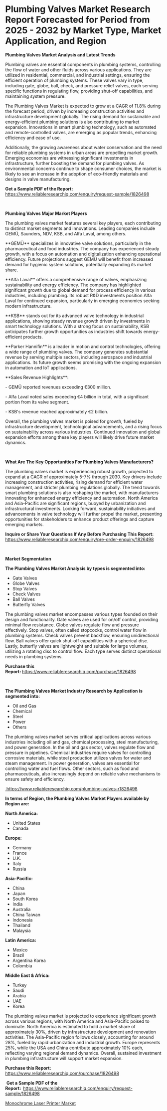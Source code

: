 <p><h1>Plumbing Valves Market Research Report Forecasted for Period from 2025 -  2032 by Market Type, Market Application, and Region</h1></p><p><strong>Plumbing Valves Market Analysis and Latest Trends</strong></p>
<p><p>Plumbing valves are essential components in plumbing systems, controlling the flow of water and other fluids across various applications. They are utilized in residential, commercial, and industrial settings, ensuring the efficient operation of plumbing systems. These valves vary in type, including gate, globe, ball, check, and pressure relief valves, each serving specific functions in regulating flow, providing shut-off capabilities, and maintaining system pressure.</p><p>The Plumbing Valves Market is expected to grow at a CAGR of 11.8% during the forecast period, driven by increasing construction activities and infrastructure development globally. The rising demand for sustainable and energy-efficient plumbing solutions is also contributing to market expansion. Innovations in smart plumbing technology, such as automated and remote-controlled valves, are emerging as popular trends, enhancing efficiency and ease of use.</p><p>Additionally, the growing awareness about water conservation and the need for reliable plumbing systems in urban areas are propelling market growth. Emerging economies are witnessing significant investments in infrastructure, further boosting the demand for plumbing valves. As environmental concerns continue to shape consumer choices, the market is likely to see an increase in the adoption of eco-friendly materials and designs in valve manufacturing.</p></p>
<p><strong>Get a Sample PDF of the Report:&nbsp;</strong> <a href="https://www.reliableresearchiq.com/enquiry/request-sample/1826498?utm_campaign=2298&utm_medium=2&utm_source=Github&utm_content=ia&utm_term=18022025&utm_id=plumbing-valves">https://www.reliableresearchiq.com/enquiry/request-sample/1826498</a></p>
<p>&nbsp;</p>
<p><strong>Plumbing Valves Major Market Players</strong></p>
<p><p>The plumbing valves market features several key players, each contributing to distinct market segments and innovations. Leading companies include GEMÜ, Saunders, NDV, KSB, and Alfa Laval, among others. </p><p>**GEMÜ** specializes in innovative valve solutions, particularly in the pharmaceutical and food industries. The company has experienced steady growth, with a focus on automation and digitalization enhancing operational efficiency. Future projections suggest GEMÜ will benefit from increased demand for hygienic system solutions, potentially expanding its market share.</p><p>**Alfa Laval** offers a comprehensive range of valves, emphasizing sustainability and energy efficiency. The company has highlighted significant growth due to global demand for process efficiency in various industries, including plumbing. Its robust R&D investments position Alfa Laval for continued expansion, particularly in emerging economies seeking modern infrastructure.</p><p>**KSB** stands out for its advanced valve technology in industrial applications, showing steady revenue growth driven by investments in smart technology solutions. With a strong focus on sustainability, KSB anticipates further growth opportunities as industries shift towards energy-efficient products.</p><p>**Parker Hannifin** is a leader in motion and control technologies, offering a wide range of plumbing valves. The company generates substantial revenue by serving multiple sectors, including aerospace and industrial applications. Its future growth seems promising with the ongoing expansion in automation and IoT applications.</p><p>**Sales Revenue Highlights**: </p><p>- GEMÜ reported revenues exceeding €300 million.</p><p>- Alfa Laval noted sales exceeding €4 billion in total, with a significant portion from its valve segment.</p><p>- KSB's revenue reached approximately €2 billion.</p><p>Overall, the plumbing valves market is poised for growth, fueled by infrastructure development, technological advancements, and a rising focus on sustainability across various industries. Continued innovation and global expansion efforts among these key players will likely drive future market dynamics.</p></p>
<p>&nbsp;</p>
<p><strong>What Are The Key Opportunities For Plumbing Valves Manufacturers?</strong></p>
<p><p>The plumbing valves market is experiencing robust growth, projected to expand at a CAGR of approximately 5-7% through 2030. Key drivers include increasing construction activities, rising demand for efficient water management, and stricter plumbing regulations globally. The trend towards smart plumbing solutions is also reshaping the market, with manufacturers innovating for enhanced energy efficiency and automation. North America and Asia-Pacific are significant regions, buoyed by urbanization and infrastructural investments. Looking forward, sustainability initiatives and advancements in valve technology will further propel the market, presenting opportunities for stakeholders to enhance product offerings and capture emerging markets.</p></p>
<p><strong>Inquire or Share Your Questions If Any Before Purchasing This Report:</strong> <a href="https://www.reliableresearchiq.com/enquiry/pre-order-enquiry/1826498?utm_campaign=2298&utm_medium=2&utm_source=Github&utm_content=ia&utm_term=18022025&utm_id=plumbing-valves">https://www.reliableresearchiq.com/enquiry/pre-order-enquiry/1826498</a></p>
<p>&nbsp;</p>
<p><strong>Market Segmentation</strong></p>
<p><strong>The Plumbing Valves Market Analysis by types is segmented into:</strong></p>
<p><ul><li>Gate Valves</li><li>Globe Valves</li><li>Stop Valves</li><li>Check Valves</li><li>Ball Valves</li><li>Butterfly Valves</li></ul></p>
<p><p>The plumbing valves market encompasses various types founded on their design and functionality. Gate valves are used for on/off control, providing minimal flow resistance. Globe valves regulate flow and pressure effectively. Stop valves, often called stopcocks, control water flow in plumbing systems. Check valves prevent backflow, ensuring unidirectional flow. Ball valves offer quick shut-off capabilities with a spherical disc. Lastly, butterfly valves are lightweight and suitable for large volumes, utilizing a rotating disc to control flow. Each type serves distinct operational needs in plumbing systems.</p></p>
<p><strong>Purchase this Report:&nbsp;</strong><a href="https://www.reliableresearchiq.com/purchase/1826498?utm_campaign=2298&utm_medium=2&utm_source=Github&utm_content=ia&utm_term=18022025&utm_id=plumbing-valves">https://www.reliableresearchiq.com/purchase/1826498</a></p>
<p>&nbsp;</p>
<p><strong>The Plumbing Valves Market Industry Research by Application is segmented into:</strong></p>
<p><ul><li>Oil and Gas</li><li>Chemical</li><li>Steel</li><li>Power</li><li>Others</li></ul></p>
<p><p>The plumbing valves market serves critical applications across various industries including oil and gas, chemical processing, steel manufacturing, and power generation. In the oil and gas sector, valves regulate flow and pressure in pipelines. Chemical industries require valves for controlling corrosive materials, while steel production utilizes valves for water and steam management. In power generation, valves are essential for controlling water and fuel flows. Other sectors, such as food and pharmaceuticals, also increasingly depend on reliable valve mechanisms to ensure safety and efficiency.</p></p>
<p><a href="https://www.reliableresearchiq.com/plumbing-valves-r1826498?utm_campaign=2298&utm_medium=2&utm_source=Github&utm_content=ia&utm_term=18022025&utm_id=plumbing-valves">&nbsp;https://www.reliableresearchiq.com/plumbing-valves-r1826498</a></p>
<p><strong>In terms of Region, the Plumbing Valves Market Players available by Region are:</strong></p>
<p>
    <p> <strong> North America: </strong>
        <ul>
            <li>United States</li>
            <li>Canada</li>
        </ul>
        </p> 
    <p> <strong> Europe: </strong>
        <ul>
            <li>Germany</li>
            <li>France</li>
            <li>U.K.</li>
            <li>Italy</li>
            <li>Russia</li>
        </ul>
        </p> 
    <p> <strong> Asia-Pacific: </strong>
        <ul>
            <li>China</li>
            <li>Japan</li>
            <li>South Korea</li>
            <li>India</li>
            <li>Australia</li>
            <li>China Taiwan</li>
            <li>Indonesia</li>
            <li>Thailand</li>
            <li>Malaysia</li>
        </ul>
        </p> 
    <p> <strong> Latin America: </strong>
        <ul>
            <li>Mexico</li>
            <li>Brazil</li>
            <li>Argentina Korea</li>
            <li>Colombia</li>
        </ul>
        </p> 
    <p> <strong> Middle East & Africa: </strong>
        <ul>
            <li>Turkey</li>
            <li>Saudi</li>
            <li>Arabia</li>
            <li>UAE</li>
            <li>Korea</li>
        </ul>
    </p>
    </p>
<p><p>The plumbing valves market is projected to experience significant growth across various regions, with North America and Asia-Pacific poised to dominate. North America is estimated to hold a market share of approximately 30%, driven by infrastructure development and renovation activities. The Asia-Pacific region follows closely, accounting for around 28%, fueled by rapid urbanization and industrial growth. Europe represents 25%, while the USA and China contribute approximately 10% each, reflecting varying regional demand dynamics. Overall, sustained investment in plumbing infrastructure will support market expansion.</p></p>
<p><strong>Purchase this Report: </strong><a href="https://www.reliableresearchiq.com/purchase/1826498?utm_campaign=2298&utm_medium=2&utm_source=Github&utm_content=ia&utm_term=18022025&utm_id=plumbing-valves">https://www.reliableresearchiq.com/purchase/1826498</a></p>
<p>&nbsp;<strong>Get a Sample PDF of the Report:&nbsp;&nbsp;</strong><a href="https://www.reliableresearchiq.com/enquiry/request-sample/1826498?utm_campaign=2298&utm_medium=2&utm_source=Github&utm_content=ia&utm_term=18022025&utm_id=plumbing-valves">https://www.reliableresearchiq.com/enquiry/request-sample/1826498</a></p>
<p><strong></strong></p>
<p><p><a href="https://github.com/maclarensidney/Market-Research-Report-List-1/blob/main/monochrome-laser-printer-market.md?utm_campaign=2298&utm_medium=2&utm_source=Github&utm_content=ia&utm_term=18022025&utm_id=plumbing-valves">Monochrome Laser Printer Market</a></p></p>